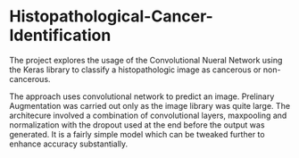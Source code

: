# Histopathological-Cancer-Identification
The project explores the usage of the Convolutional Nueral Network using the Keras library to classify a histopathologic image as cancerous or non-cancerous. 

The approach uses convolutional network to predict an image. Prelinary Augmentation was carried out only as the image library was quite large. The architecure involved a combination of convolutional layers, maxpooling and normalization with the dropout used at the end before the output was generated. It is a fairly simple model which can be tweaked further to enhance accuracy substantially. 
